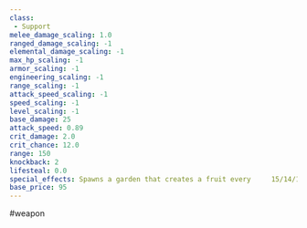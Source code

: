 ```yaml
---
class: 
 - Support
melee_damage_scaling: 1.0
ranged_damage_scaling: -1
elemental_damage_scaling: -1
max_hp_scaling: -1
armor_scaling: -1
engineering_scaling: -1
range_scaling: -1
attack_speed_scaling: -1
speed_scaling: -1
level_scaling: -1
base_damage: 25
attack_speed: 0.89
crit_damage: 2.0
crit_chance: 12.0
range: 150
knockback: 2
lifesteal: 0.0
special_effects: Spawns a garden that creates a fruit every 	15/14/12/10 seconds
base_price: 95
---
```

#weapon
